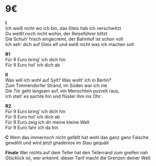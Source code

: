# 9€

**I**  
Ich weiß nicht wo ich bin, das Gleis hab ich verschwitzt  
Du weißt noch nicht wohin, der Reiseführer blitzt  
Die Schuh’ frisch eingecremt, der Bahnhof ist schon voll  
Ich seh’ dich auf Gleis elf und weiß nicht was ich machen soll  

**R1**  
Für 9 Euro bring’ ich dich hin  
Für 9 Euro hol’ ich dich ab  

**II**  
Was will ich wohl auf Sylt? Was wollt’ ich in Berlin?  
Zum Timmendorfer Strand, im Süden war ich nie  
Die Tür geht langsam auf, ein Menschlein puzrelt raus,  
ich stell’ es sachte hin und flüster ihm ins Ohr:  

**R2**  
Für 9 Euro bring’ ich dich hin  
Für 9 Euro hol’ ich dich ab  
Für 9 Euro zeig ich dir meine kleine Welt  
Für 9 Euro fahr ich da hin  

**C**
Wem das immernoch nicht gefällt
hat wohl das ganz ganz Falsche gewählt
und wird jetzt gnadenlos im Stau gequält

**Finale**
Wer nichts auf dem Teller hat
den Tellerrand zum greifen nah
Glücklick ist, wer erkennt:
dieser Tarif macht die Grenzen deiner Welt
